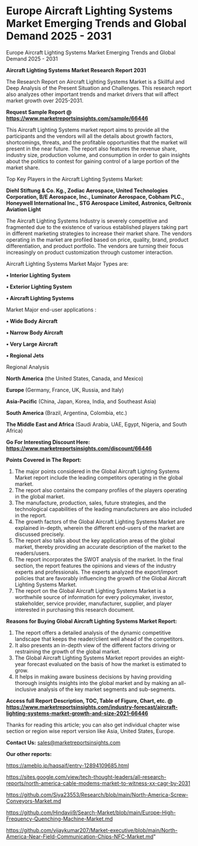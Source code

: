 # Europe Aircraft Lighting Systems Market Emerging Trends and Global Demand 2025 - 2031
 Europe Aircraft Lighting Systems Market Emerging Trends and Global Demand 2025 - 2031

<strong>Aircraft Lighting Systems Market Research Report 2031</strong>

The Research Report on Aircraft Lighting Systems Market is a Skillful and Deep Analysis of the Present Situation and Challenges. This research report also analyzes other important trends and market drivers that will affect market growth over 2025-2031.

<strong>Request Sample Report @ <a href=https://www.marketreportsinsights.com/sample/66446>https://www.marketreportsinsights.com/sample/66446</a></strong>

This Aircraft Lighting Systems market report aims to provide all the participants and the vendors will all the details about growth factors, shortcomings, threats, and the profitable opportunities that the market will present in the near future. The report also features the revenue share, industry size, production volume, and consumption in order to gain insights about the politics to contest for gaining control of a large portion of the market share.

Top Key Players in the Aircraft Lighting Systems Market:

<strong>Diehl Stiftung & Co. Kg., Zodiac Aerospace, United Technologies Corporation, B/E Aerospace, Inc., Luminator Aerospace, Cobham PLC., Honeywell International Inc., STG Aerospace Limited, Astronics, Geltronix Aviation Light</strong>

The Aircraft Lighting Systems Industry is severely competitive and fragmented due to the existence of various established players taking part in different marketing strategies to increase their market share. The vendors operating in the market are profiled based on price, quality, brand, product differentiation, and product portfolio. The vendors are turning their focus increasingly on product customization through customer interaction.

Aircraft Lighting Systems Market Major Types are:

<strong>• Interior Lighting System

• Exterior Lighting System

• Aircraft Lighting Systems</strong>

Market Major end-user applications :

<strong>• Wide Body Aircraft

• Narrow Body Aircraft

• Very Large Aircraft

• Regional Jets</strong>

Regional Analysis

</u><strong><b>North America</b></strong> (the United States, Canada, and Mexico)

<strong><b>Europe </b></strong>(Germany, France, UK, Russia, and Italy)

<strong><b>Asia-Pacific</b></strong> (China, Japan, Korea, India, and Southeast Asia)

<strong><b>South America</b></strong> (Brazil, Argentina, Colombia, etc.)

<strong><b>The Middle East and Africa</b></strong> (Saudi Arabia, UAE, Egypt, Nigeria, and South Africa)

<strong>Go For Interesting Discount Here: <a href=https://www.marketreportsinsights.com/discount/66446>https://www.marketreportsinsights.com/discount/66446</a></strong>

<strong>Points Covered in The Report:</strong>
<ol>
  <li>The major points considered in the Global Aircraft Lighting Systems Market report include the leading competitors operating in the global market.</li>
  <li>The report also contains the company profiles of the players operating in the global market.</li>
  <li>The manufacture, production, sales, future strategies, and the technological capabilities of the leading manufacturers are also included in the report.</li>
  <li>The growth factors of the Global Aircraft Lighting Systems Market are explained in-depth, wherein the different end-users of the market are discussed precisely.</li>
  <li>The report also talks about the key application areas of the global market, thereby providing an accurate description of the market to the readers/users.</li>
  <li>The report incorporates the SWOT analysis of the market. In the final section, the report features the opinions and views of the industry experts and professionals. The experts analyzed the export/import policies that are favorably influencing the growth of the Global Aircraft Lighting Systems Market.</li>
  <li>The report on the Global Aircraft Lighting Systems Market is a worthwhile source of information for every policymaker, investor, stakeholder, service provider, manufacturer, supplier, and player interested in purchasing this research document.</li>
</ol>
<strong>Reasons for Buying Global Aircraft Lighting Systems Market Report:</strong>

<ol>
  <li>The report offers a detailed analysis of the dynamic competitive landscape that keeps the reader/client well ahead of the competitors.</li>
  <li>It also presents an in-depth view of the different factors driving or restraining the growth of the global market.</li>
  <li>The Global Aircraft Lighting Systems Market report provides an eight-year forecast evaluated on the basis of how the market is estimated to grow.</li>
  <li>It helps in making aware business decisions by having providing thorough insights insights into the global market and by making an all-inclusive analysis of the key market segments and sub-segments.</li>
</ol>
<strong>Access full Report Description, TOC, Table of Figure, Chart, etc. @ <a href=https://www.marketreportsinsights.com/industry-forecast/aircraft-lighting-systems-market-growth-and-size-2021-66446>https://www.marketreportsinsights.com/industry-forecast/aircraft-lighting-systems-market-growth-and-size-2021-66446</a></strong>


Thanks for reading this article; you can also get individual chapter wise section or region wise report version like Asia, United States, Europe.

<strong>Contact Us:</strong>
sales@marketreportsinsights.com

<strong>Our other reports:</strong>

<a href=https://ameblo.jp/haqsaif/entry-12894109685.html>https://ameblo.jp/haqsaif/entry-12894109685.html</a>

<a href=https://sites.google.com/view/tech-thought-leaders/all-research-reports/north-america-cable-modems-market-to-witness-xx-cagr-by-2031>https://sites.google.com/view/tech-thought-leaders/all-research-reports/north-america-cable-modems-market-to-witness-xx-cagr-by-2031</a>

<a href=https://github.com/Siya23553/Research/blob/main/North-America-Screw-Conveyors-Market.md>https://github.com/Siya23553/Research/blob/main/North-America-Screw-Conveyors-Market.md</a>

<a href=https://github.com/Hindavii9/Search-Market/blob/main/Europe-High-Frequency-Quenching-Machine-Market.md>https://github.com/Hindavii9/Search-Market/blob/main/Europe-High-Frequency-Quenching-Machine-Market.md</a>

<a href=https://github.com/vijaykumar207/Market-executive/blob/main/North-America-Near-Field-Communication-Chips-NFC-Market.md>https://github.com/vijaykumar207/Market-executive/blob/main/North-America-Near-Field-Communication-Chips-NFC-Market.md</a>"
